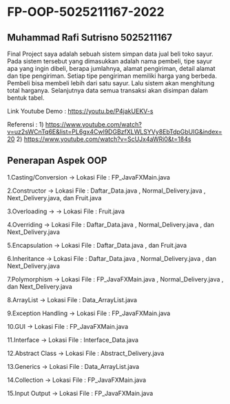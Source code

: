 # FP-OOP-5025211167-2022



## Muhammad Rafi Sutrisno 5025211167


Final Project saya adalah sebuah sistem simpan data jual beli toko sayur. Pada sistem tersebut yang dimasukkan adalah nama pembeli, tipe sayur apa yang ingin dibeli, berapa jumlahnya, alamat pengiriman, detail alamat dan tipe pengiriman. Setiap tipe pengiriman memiliki harga yang berbeda. Pembeli bisa membeli lebih dari satu sayur. Lalu sistem akan menghitung total harganya. Selanjutnya data semua transaksi akan disimpan dalam bentuk tabel.

Link Youtube Demo : https://youtu.be/P4jakUEKV-s

Referensi : 1) https://www.youtube.com/watch?v=uz2sWCnTq6E&list=PL6gx4Cwl9DGBzfXLWLSYVy8EbTdpGbUIG&index=20
            2) https://www.youtube.com/watch?v=ScUJx4aWRi0&t=184s


## Penerapan Aspek OOP

1.Casting/Conversion ->
Lokasi File : FP_JavaFXMain.java

2.Constructor ->
Lokasi File : Daftar_Data.java , Normal_Delivery.java , Next_Delivery.java, dan Fruit.java

3.Overloading -> ->
Lokasi File : Fruit.java

4.Overriding ->
Lokasi File : Daftar_Data.java , Normal_Delivery.java , dan Next_Delivery.java

5.Encapsulation ->
Lokasi File : Daftar_Data.java , dan Fruit.java

6.Inheritance ->
Lokasi File : Daftar_Data.java , Normal_Delivery.java , dan Next_Delivery.java

7.Polymorphism ->
Lokasi File : FP_JavaFXMain.java , Normal_Delivery.java , dan Next_Delivery.java

8.ArrayList ->
Lokasi File : Data_ArrayList.java

9.Exception Handling ->
Lokasi File : FP_JavaFXMain.java

10.GUI ->
Lokasi File : FP_JavaFXMain.java

11.Interface ->
Lokasi File : Interface_Data.java

12.Abstract Class ->
Lokasi File : Abstract_Delivery.java

13.Generics ->
Lokasi File : Data_ArrayList.java

14.Collection ->
Lokasi File : FP_JavaFXMain.java

15.Input Output ->
Lokasi File : FP_JavaFXMain.java
